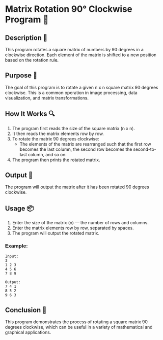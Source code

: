 # Matrix Rotation 90° Clockwise Program 🔄

## Description 📝

This program rotates a square matrix of numbers by 90 degrees in a clockwise direction.
Each element of the matrix is shifted to a new position based on the rotation rule.

## Purpose 🎯

The goal of this program is to rotate a given n x n square matrix 90 degrees clockwise.
This is a common operation in image processing, data visualization, and matrix transformations.

## How It Works 🔍

1. The program first reads the size of the square matrix (n x n).
2. It then reads the matrix elements row by row.
3. To rotate the matrix 90 degrees clockwise:
    - The elements of the matrix are rearranged such that the first row becomes the last column, the second row becomes the second-to-last column, and so on.
4. The program then prints the rotated matrix.

## Output 📜

The program will output the matrix after it has been rotated 90 degrees clockwise.

## Usage 📦

1. Enter the size of the matrix (n) — the number of rows and columns.
2. Enter the matrix elements row by row, separated by spaces.
3. The program will output the rotated matrix.

### Example:

```
Input:
3
1 2 3
4 5 6
7 8 9

Output:
7 4 1
8 5 2
9 6 3
```

## Conclusion 🚀

This program demonstrates the process of rotating a square matrix 90 degrees clockwise, which can be useful in a variety of mathematical and graphical applications.
